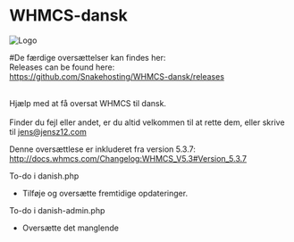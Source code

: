 WHMCS-dansk
===========
![Logo](http://krebsonsecurity.com/wp-content/uploads/2012/05/whmcs.png)


#De færdige oversættelser kan findes her:
<br>Releases can be found here:</br>
https://github.com/Snakehosting/WHMCS-dansk/releases</h1>

<br>Hjælp med at få oversat WHMCS til dansk.</br>
<br>Finder du fejl eller andet, er du altid velkommen til at rette dem, eller skrive til jens@jensz12.com</br>

Denne oversættlese er inkluderet fra version 5.3.7: http://docs.whmcs.com/Changelog:WHMCS_V5.3#Version_5.3.7

To-do i danish.php
 - Tilføje og oversætte fremtidige opdateringer.

To-do i danish-admin.php
 - Oversætte det manglende
